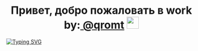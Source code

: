 <h1 align="center">Привет, добро пожаловать в work by:<a href="https://daniilshat.ru/" target="_blank"> @qromt</a> 
  <img src="https://github.com/blackcater/blackcater/raw/main/images/Hi.gif" height="32"/></h1>
<a href="https://git.io/typing-svg"><img src="https://readme-typing-svg.herokuapp.com?font=Fira+Code&pause=1000&width=435&lines=WORK+%D0%91%D0%A3%D0%94%D0%A3%D0%A2+%D0%9D%D0%98%D0%96%D0%95" alt="Typing SVG" /></a>
